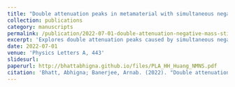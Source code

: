 ```yaml
---
title: "Double attenuation peaks in metamaterial with simultaneous negative mass and stiffness"
collection: publications
category: manuscripts
permalink: /publication/2022-07-01-double-attenuation-negative-mass-stiffness
excerpt: 'Explores double attenuation peaks caused by simultaneous negative effective mass and stiffness in metamaterials.'
date: 2022-07-01
venue: 'Physics Letters A, 443'
slidesurl: 
paperurl: http://bhattabhigna.github.io/files/PLA_HH_Huang_NMNS.pdf
citation: 'Bhatt, Abhigna; Banerjee, Arnab. (2022). "Double attenuation peaks in metamaterial with simultaneous negative mass and stiffness." <i>Physics Letters A</i>, 443.'
---
```

